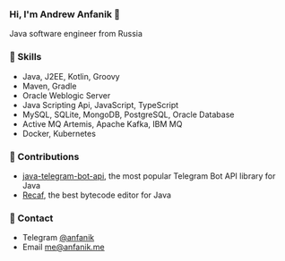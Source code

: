 ### Hi, I'm Andrew Anfanik 👋
Java software engineer from Russia

### 🌱 Skills
- Java, J2EE, Kotlin, Groovy
- Maven, Gradle
- Oracle Weblogic Server
- Java Scripting Api, JavaScript, TypeScript
- MySQL, SQLite, MongoDB, PostgreSQL, Oracle Database
- Active MQ Artemis, Apache Kafka, IBM MQ
- Docker, Kubernetes

### 🔭 Contributions
- [java-telegram-bot-api](https://github.com/pengrad/java-telegram-bot-api), the most popular Telegram Bot API library for Java
- [Recaf](https://github.com/Col-E/Recaf), the best bytecode editor for Java

### 💬 Contact
- Telegram [@anfanik](https://t.me/anfanik)
- Email me@anfanik.me
